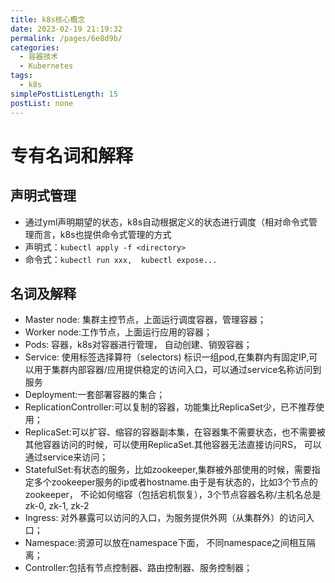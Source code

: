 ```yaml
---
title: k8s核心概念
date: 2023-02-19 21:19:32
permalink: /pages/6e8d9b/
categories: 
  - 容器技术
  - Kubernetes
tags: 
  - k8s
simplePostListLength: 15
postList: none
---
```

# 专有名词和解释
## 声明式管理 

- 通过yml声明期望的状态，k8s自动根据定义的状态进行调度（相对命令式管理而言，k8s也提供命令式管理的方式
- 声明式：`kubectl apply -f <directory>`
- 命令式：`kubectl run xxx,  kubectl expose...`
## 名词及解释

- Master node: 集群主控节点，上面运行调度容器，管理容器；
- Worker node:工作节点，上面运行应用的容器；
- Pods: 容器，k8s对容器进行管理， 自动创建、销毁容器； 
- Service: 使用标签选择算符（selectors) 标识一组pod,在集群内有固定IP,可以用于集群内部容器/应用提供稳定的访问入口，可以通过service名称访问到服务
- Deployment:一套部署容器的集合；
- ReplicationController:可以复制的容器，功能集比ReplicaSet少，已不推荐使用；
- ReplicaSet:可以扩容、缩容的容器副本集，在容器集不需要状态，也不需要被其他容器访问的时候，可以使用ReplicaSet.其他容器无法直接访问RS， 可以通过service来访问；
- StatefulSet:有状态的服务，比如zookeeper,集群被外部使用的时候，需要指定多个zookeeper服务的ip或者hostname.由于是有状态的，比如3个节点的zookeeper， 不论如何缩容（包括宕机恢复），3个节点容器名称/主机名总是zk-0, zk-1, zk-2
- Ingress: 对外暴露可以访问的入口，为服务提供外网（从集群外）的访问入口；
- Namespace:资源可以放在namespace下面， 不同namespace之间相互隔离；
- Controller:包括有节点控制器、路由控制器、服务控制器；
